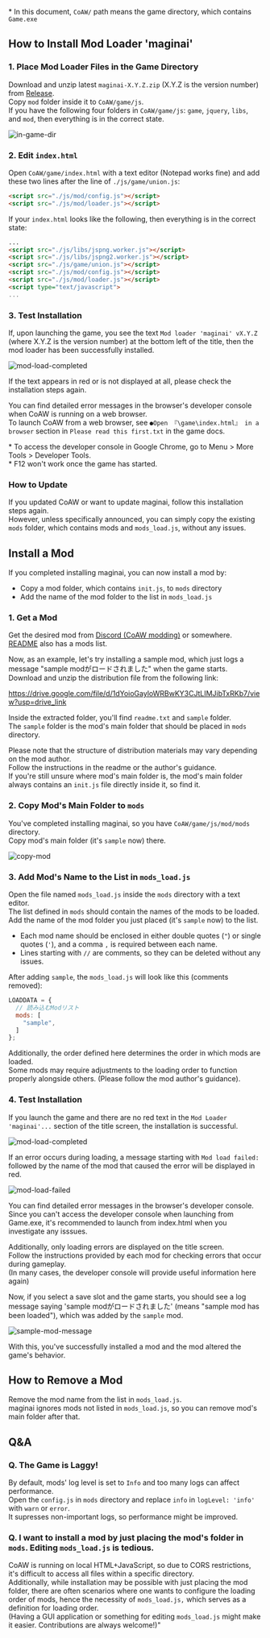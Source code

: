 \* In this document, `CoAW/` path means the game directory, which contains `Game.exe`

## How to Install Mod Loader 'maginai'


### 1. Place Mod Loader Files in the Game Directory
Download and unzip latest `maginai-X.Y.Z.zip` (X.Y.Z is the version number) from [Release](https://github.com/Spoonail-Iroiro/maginai/releases).  
Copy `mod` folder inside it to `CoAW/game/js`.  
If you have the following four folders in `CoAW/game/js`: `game`, `jquery`, `libs`, and `mod`, then everything is in the correct state.

![in-game-dir](docassets/in-game-dir.png)

### 2. Edit `index.html`
Open `CoAW/game/index.html` with a text editor (Notepad works fine) and add these two lines after the line of `./js/game/union.js`:

```html
<script src="./js/mod/config.js"></script>
<script src="./js/mod/loader.js"></script>
```

If your `index.html` looks like the following, then everything is in the correct state:

```html
...
<script src="./js/libs/jspng.worker.js"></script>
<script src="./js/libs/jspng2.worker.js"></script>
<script src="./js/game/union.js"></script>
<script src="./js/mod/config.js"></script>
<script src="./js/mod/loader.js"></script>
<script type="text/javascript">
...
```

### 3. Test Installation
If, upon launching the game, you see the text `Mod loader 'maginai' vX.Y.Z` (where X.Y.Z is the version number) at the bottom left of the title, then the mod loader has been successfully installed. 

![mod-load-completed](docassets/mod-load-completed.png)

If the text appears in red or is not displayed at all, please check the installation steps again.   

You can find detailed error messages in the browser's developer console when CoAW is running on a web browser.  
To launch CoAW from a web browser, see `●Open 『\game\index.html』 in a browser` section in `Please read this first.txt` in the game docs.

\* To access the developer console in Google Chrome, go to Menu > More Tools > Developer Tools.  
\* F12 won't work once the game has started.

### How to Update
If you updated CoAW or want to update maginai, follow this installation steps again.  
However, unless specifically announced, you can simply copy the existing `mods` folder, which contains mods and `mods_load.js`, without any issues.

## Install a Mod
If you completed installing maginai, you can now install a mod by:

- Copy a mod folder, which contains `init.js`, to `mods` directory
- Add the name of the mod folder to the list in `mods_load.js`

### 1. Get a Mod
Get the desired mod from [Discord (CoAW modding)](https://discord.gg/RgYrD3uPZM) or somewhere.  
[README](README.md) also has a mods list.

Now, as an example, let's try installing a sample mod, which just logs a message "sample modがロードされました" when the game starts.  
Download and unzip the distribution file from the following link:

https://drive.google.com/file/d/1dYoioGayloWRBwKY3CJtLIMJibTxRKb7/view?usp=drive_link

Inside the extracted folder, you'll find `readme.txt` and `sample` folder.   
The `sample` folder is the mod's main folder that should be placed in `mods` directory.

Please note that the structure of distribution materials may vary depending on the mod author.  
Follow the instructions in the readme or the author's guidance.   
If you're still unsure where mod's main folder is, the mod's main folder always contains an `init.js` file directly inside it, so find it. 

### 2. Copy Mod's Main Folder to `mods`

You've completed installing maginai, so you have `CoAW/game/js/mod/mods` directory.  
Copy mod's main folder (it's `sample` now) there.

![copy-mod](docassets/copy-mod.png)

### 3. Add Mod's Name to the List in `mods_load.js`

Open the file named `mods_load.js` inside the `mods` directory with a text editor.  
The list defined in `mods` should contain the names of the mods to be loaded.  
Add the name of the mod folder you just placed (it's `sample` now) to the list.  
* Each mod name should be enclosed in either double quotes (`"`) or single quotes (`'`), and a comma `,` is required between each name.
* Lines starting with `//` are comments, so they can be deleted without any issues.

After adding `sample`, the `mods_load.js` will look like this (comments removed):

```js
LOADDATA = {
  // 読み込むModリスト
  mods: [
    "sample",
  ]
};
```
Additionally, the order defined here determines the order in which mods are loaded.   
Some mods may require adjustments to the loading order to function properly alongside others. (Please follow the mod author's guidance).

### 4. Test Installation
If you launch the game and there are no red text in the `Mod Loader 'maginai'...` section of the title screen, the installation is successful.

![mod-load-completed](docassets/mod-load-completed.png)

If an error occurs during loading, a message starting with `Mod load failed:` followed by the name of the mod that caused the error will be displayed in red.

![mod-load-failed](docassets/mod-load-failed.png)

You can find detailed error messages in the browser's developer console.  
Since you can't access the developer console when launching from Game.exe, it's recommended to launch from index.html when you investigate any isssues.

Additionally, only loading errors are displayed on the title screen.   
Follow the instructions provided by each mod for checking errors that occur during gameplay.   
(In many cases, the developer console will provide useful information here again)

Now, if you select a save slot and the game starts, you should see a log message saying 'sample modがロードされました' (means "sample mod has been loaded"), which was added by the `sample` mod.

![sample-mod-message](docassets/sample-mod-message.png)

With this, you've successfully installed a mod and the mod altered the game's behavior.

## How to Remove a Mod
Remove the mod name from the list in `mods_load.js`.  
maginai ignores mods not listed in `mods_load.js`, so you can remove mod's main folder after that.  

## Q&A
### Q. The Game is Laggy!
By default, mods' log level is set to `Info` and too many logs can affect performance.  
Open the `config.js` in `mods` directory and replace `info` in `logLevel: 'info'` with `warn` or `error`.  
It supresses non-important logs, so performance might be improved.

### Q. I want to install a mod by just placing the mod's folder in `mods`. Editing `mods_load.js` is tedious.
CoAW is running on local HTML+JavaScript, so due to CORS restrictions, it's difficult to access all files within a specific directory.  
Additionally, while installation may be possible with just placing the mod folder, there are often scenarios where one wants to configure the loading order of mods, hence the necessity of `mods_load.js,` which serves as a definition for loading order.  
(Having a GUI application or something for editing `mods_load.js` might make it easier. Contributions are always welcome!)"
